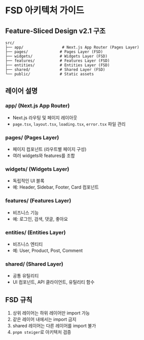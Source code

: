 # FSD 아키텍처 가이드

## Feature-Sliced Design v2.1 구조

```
src/
├── app/                 # Next.js App Router (Pages Layer)
├── pages/              # Pages Layer (FSD)
├── widgets/            # Widgets Layer (FSD)
├── features/           # Features Layer (FSD)
├── entities/           # Entities Layer (FSD)
├── shared/             # Shared Layer (FSD)
└── public/             # Static assets
```

## 레이어 설명

### app/ (Next.js App Router)
- Next.js 라우팅 및 페이지 레이아웃
- `page.tsx`, `layout.tsx`, `loading.tsx`, `error.tsx` 파일 관리

### pages/ (Pages Layer)
- 페이지 컴포넌트 (라우트별 페이지 구성)
- 여러 widgets와 features를 조합

### widgets/ (Widgets Layer)
- 독립적인 UI 블록
- 예: Header, Sidebar, Footer, Card 컴포넌트

### features/ (Features Layer)
- 비즈니스 기능
- 예: 로그인, 검색, 댓글, 좋아요

### entities/ (Entities Layer)
- 비즈니스 엔티티
- 예: User, Product, Post, Comment

### shared/ (Shared Layer)
- 공통 유틸리티
- UI 컴포넌트, API 클라이언트, 유틸리티 함수

## FSD 규칙

1. 상위 레이어는 하위 레이어만 import 가능
2. 같은 레이어 내에서는 import 금지
3. shared 레이어는 다른 레이어를 import 불가
4. `pnpm steiger`로 아키텍처 검증
